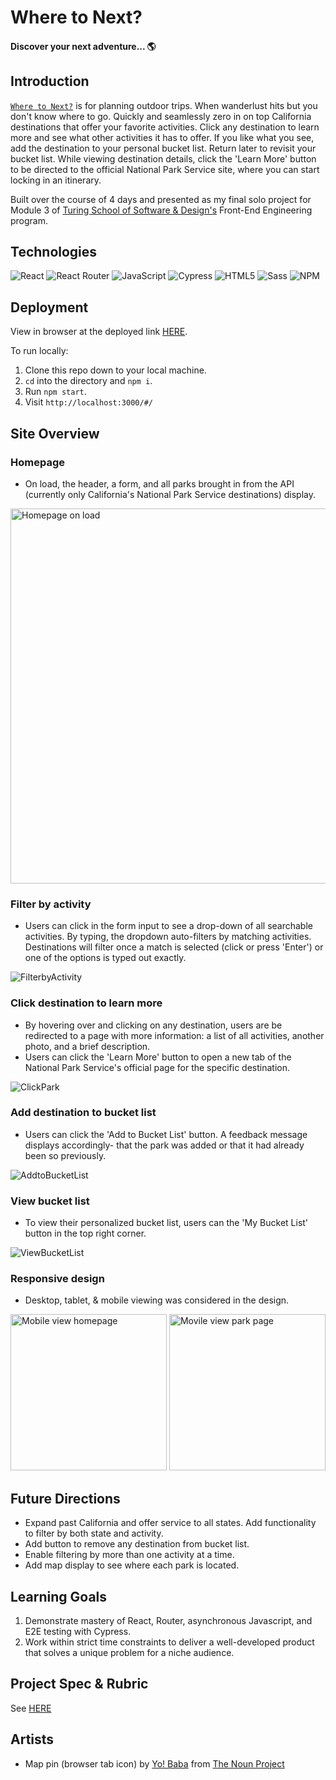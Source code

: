# Where to Next?

#### Discover your next adventure... 🌎

## Introduction
[`Where to Next?`](https://where-to-next.surge.sh/) is for planning outdoor trips. When wanderlust hits but you don't know where to go. Quickly and seamlessly zero in on top California destinations that offer your favorite activities. Click any destination to learn more and see what other activities it has to offer. If you like what you see, add the destination to your personal bucket list. Return later to revisit your bucket list. While viewing destination details, click the 'Learn More' button to be directed to the official National Park Service site, where you can start locking in an itinerary.

Built over the course of 4 days and presented as my final solo project for Module 3 of [Turing School of Software & Design's](https://turing.edu/) Front-End Engineering program.

## Technologies
![React](https://img.shields.io/badge/react-%2320232a.svg?style=for-the-badge&logo=react&logoColor=%2361DAFB)
![React Router](https://img.shields.io/badge/-React%20Router-211f20?logo=react-router&logoColor=61DAFB&style=for-the-badge)
![JavaScript](https://img.shields.io/badge/javascript-%23323330.svg?style=for-the-badge&logo=javascript&logoColor=%23F7DF1E)
![Cypress](https://img.shields.io/badge/-cypress-black?logo=cypress&logoColor=white&style=for-the-badge)
![HTML5](https://img.shields.io/badge/HTML5-E34F26?style=for-the-badge&logo=html5&logoColor=white)
![Sass](https://img.shields.io/badge/Sass-CC6699?style=for-the-badge&logo=sass&logoColor=white)
![NPM](https://img.shields.io/badge/NPM-%23000000.svg?style=for-the-badge&logo=npm&logoColor=white)

## Deployment
View in browser at the deployed link [HERE](https://where-to-next.surge.sh/).

To run locally:
1. Clone this repo down to your local machine.
2. `cd` into the directory and `npm i`.
3. Run `npm start`.
4. Visit `http://localhost:3000/#/`

## Site Overview
### Homepage
- On load, the header, a form, and all parks brought in from the API (currently only California's National Park Service destinations) display.

<img width="600" alt="Homepage on load" src="https://user-images.githubusercontent.com/49960644/150023730-28c705bf-1a23-4297-a93a-3085607137f3.png">

### Filter by activity
- Users can click in the form input to see a drop-down of all searchable activities. By typing, the dropdown auto-filters by matching activities. Destinations will filter once a match is selected (click or press 'Enter') or one of the options is typed out exactly.

![FilterbyActivity](https://user-images.githubusercontent.com/49960644/150024456-cfc9d931-875b-4aae-a763-37906045a7a5.gif)

### Click destination to learn more
- By hovering over and clicking on any destination, users are be redirected to a page with more information: a list of all activities, another photo, and a brief description.
- Users can click the 'Learn More' button to open a new tab of the National Park Service's official page for the specific destination.

![ClickPark](https://user-images.githubusercontent.com/49960644/150026928-d2e183e2-ea10-4d18-95dd-b3e70ac5f571.gif)

### Add destination to bucket list
- Users can click the 'Add to Bucket List' button. A feedback message displays accordingly- that the park was added or that it had already been so previously.

![AddtoBucketList](https://user-images.githubusercontent.com/49960644/150025302-4935b0eb-ede9-4a64-bdee-b3474981075f.gif)

### View bucket list
- To view their personalized bucket list, users can the 'My Bucket List' button in the top right corner.  
  
![ViewBucketList](https://user-images.githubusercontent.com/49960644/150025738-16359f0e-96db-4b0c-aaa4-3605b045fa83.gif)

### Responsive design
- Desktop, tablet, & mobile viewing was considered in the design.

<img width="250" alt="Mobile view homepage" src="https://user-images.githubusercontent.com/49960644/150026304-b169afe4-3b1e-46fa-a9d9-586fe2a60b00.png">
<img width="250" alt="Movile view park page" src="https://user-images.githubusercontent.com/49960644/150025956-69c83cf3-a471-4106-8567-b13198ebde15.gif">

## Future Directions
- Expand past California and offer service to all states. Add functionality to filter by both state and activity.
- Add button to remove any destination from bucket list.
- Enable filtering by more than one activity at a time.
- Add map display to see where each park is located.

## Learning Goals
1. Demonstrate mastery of React, Router, asynchronous Javascript, and E2E testing with Cypress.
2. Work within strict time constraints to deliver a well-developed product that solves a unique problem for a niche audience. 

## Project Spec & Rubric
See [HERE](https://frontend.turing.edu/projects/module-3/showcase.html)

## Artists
- Map pin (browser tab icon) by [Yo! Baba](https://thenounproject.com/vectormarket01/) from [The Noun Project](https://thenounproject.com/)
